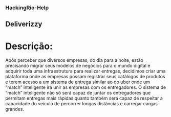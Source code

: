 ### HackingRio-Help

## Deliverizzy

# Descrição:

Após perceber que diversos empresas, do dia para a noite, estão precisando migrar seus modelos de negócios para o mundo digital e adquirir toda uma infraestrutura para realizar entregas, decidimos criar uma plataforma onde as empresas possam registrar seus catálogos de produtos e terem acesso a um sistema de entrega similar ao do uber onde um “match” inteligente irá unir as empresas com os entregadores.
O sistema de “match” inteligente não só será capaz de juntar os entregadores que permitam entregas mais rápidas quanto também será capaz de respeitar a capacidade do veículo de percorrer longas distâncias e carregar cargas grandes.
